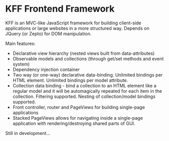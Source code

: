 KFF Frontend Framework
======================

KFF is an MVC-like JavaScript framework for building client-side applications or large websites in a more structured way. Depends on JQuery (or Zepto) for DOM manipulation.

Main features:

* Declarative view hierarchy (nested views built from data-attributes)
* Observable models and collections (through get/set methods and event system)
* Dependency injection container
* Two way (or one-way) declarative data-binding. Unlimited bindings per HTML element. Unlimited bindings per model attribute.
* Collection data binding - bind a collection to an HTML element like a regular model and it will be automagically repeated for each item in the collection. Filtering supported. Nesting of collection/model bindings supported.
* Front controller, router and PageViews for building single-page applications
* Stacked PageViews allows for navigating inside a single-page application with rendering/destroying shared parts of GUI.

Still in development…